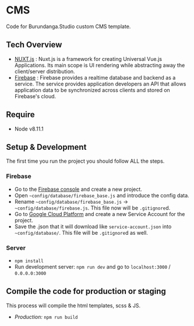 # CMS

Code for Burundanga.Studio custom CMS template.

## Tech Overview
- [NUXT.js](https://nuxtjs.org//) : Nuxt.js is a framework for creating Universal Vue.js Applications. Its main scope is UI rendering while abstracting away the client/server distribution.
- [Firebase](https://firebase.google.com/) : Firebase provides a realtime database and backend as a service. The service provides application developers an API that allows application data to be synchronized across clients and stored on Firebase's cloud.
## Require
- Node v8.11.1

## Setup & Development
The first time you run the project you should follow ALL the steps.

### Firebase
- Go to the [Firebase console](https://console.firebase.google.com/) and create a new project.
- Open `~config/database/firebase_base.js` and introduce the config data.
- Rename `~config/database/firebase_base.js` -> `~config/database/firebase.js`. This file now will be `.gitignore`d.
- Go to [Google Cloud Platform](https://console.cloud.google.com/projectselector/iam-admin/serviceaccounts) and create a new Service Account for the project. 
- Save the .json that it will download like `service-account.json` into `~config/database/`. This file will be `.gitignore`d as well.

### Server
- `npm install`
- Run development server: `npm run dev` and go to `localhost:3000` / `0.0.0.0:3000`

## Compile the code for production or staging
This process will compile the html templates, scss & JS.
- *Production:* `npm run build`
